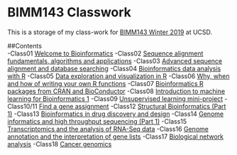 # BIMM143 Classwork

This is a storage of my class-work for [BIMM143 Winter 2019](https://bioboot.github.io/bimm143_W19_rp/) at UCSD.

##Contents  
-Class01 [Welcome to Bioinformatics]()
-Class02 [Sequence alignment fundamentals, algorithms and applications]()
-Class03 [Advanced sequence alignment and database searching]()
-Class04 [Bioinformatics data analysis with R]()
-Class05 [Data exploration and visualization in R](file:///Users/rpyala/Desktop/BIMM143_W19/bimm143_github/class05/class05.html)
-Class06 [Why, when and how of writing your own R functions]()
-Class07 [Bioinformatics R packages from CRAN and BioConductor]()
-Class08 [Introduction to machine learning for Bioinformatics 1](https://github.com/rpyala/BIMM143_W19/blob/master/class08/class08_-_kmeans.md)
-Class09 [Unsupervised learning mini-project]()
-Class10/11 [Find a gene assignment]()
-Class12 [Structural Bioinformatics (Part 1)]()
-Class13 [Bioinformatics in drug discovery and design]()
-Class14 [Genome informatics and high throughput sequencing (Part 1)]()
-Class15 [Transcriptomics and the analysis of RNA-Seq data]()
-Class16 [Genome annotation and the interpretation of gene lists]()
-Class17 [Biological network analysis]()
-Class18 [Cancer genomics](https://github.com/rpyala/BIMM143_W19/blob/master/class%2018/class_18.md)
